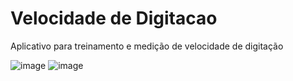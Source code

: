 # Velocidade de Digitacao
 Aplicativo para treinamento e medição de velocidade de digitação
 
 
![image](https://user-images.githubusercontent.com/3252597/155424364-0a97332a-5293-4874-a011-b1ffd3192bdc.png)
![image](https://user-images.githubusercontent.com/3252597/155424609-eb8bdf08-75a6-413c-bdcb-2e4dcd5d64b3.png)
